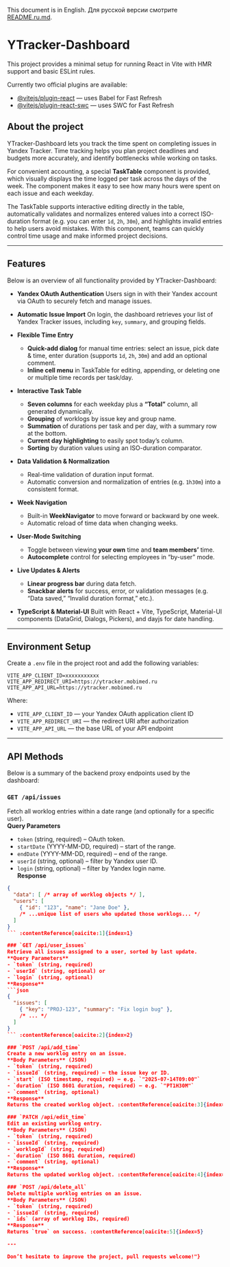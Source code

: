 <!-- english -->

This document is in English.
Для русской версии смотрите [README.ru.md](README.ru.md).

# YTracker-Dashboard

This project provides a minimal setup for running React in Vite with HMR support and basic ESLint rules.

Currently two official plugins are available:

* [@vitejs/plugin-react](https://github.com/vitejs/vite-plugin-react/blob/main/packages/plugin-react/README.md) — uses Babel for Fast Refresh
* [@vitejs/plugin-react-swc](https://github.com/vitejs/vite-plugin-react-swc) — uses SWC for Fast Refresh

## About the project

YTracker-Dashboard lets you track the time spent on completing issues in Yandex Tracker.
Time tracking helps you plan project deadlines and budgets more accurately, and identify bottlenecks while working on tasks.

For convenient accounting, a special **TaskTable** component is provided, which visually displays the time logged per task across the days of the week. The component makes it easy to see how many hours were spent on each issue and each weekday.

The TaskTable supports interactive editing directly in the table, automatically validates and normalizes entered values into a correct ISO-duration format (e.g. you can enter `1d`, `2h`, `30m`), and highlights invalid entries to help users avoid mistakes. With this component, teams can quickly control time usage and make informed project decisions.

---

## Features

Below is an overview of all functionality provided by YTracker-Dashboard:

* **Yandex OAuth Authentication**
  Users sign in with their Yandex account via OAuth to securely fetch and manage issues.

* **Automatic Issue Import**
  On login, the dashboard retrieves your list of Yandex Tracker issues, including `key`, `summary`, and grouping fields.

* **Flexible Time Entry**

  * **Quick-add dialog** for manual time entries: select an issue, pick date & time, enter duration (supports `1d`, `2h`, `30m`) and add an optional comment.
  * **Inline cell menu** in TaskTable for editing, appending, or deleting one or multiple time records per task/day.

* **Interactive Task Table**

  * **Seven columns** for each weekday plus a **“Total”** column, all generated dynamically.
  * **Grouping** of worklogs by issue key and group name.
  * **Summation** of durations per task and per day, with a summary row at the bottom.
  * **Current day highlighting** to easily spot today’s column.
  * **Sorting** by duration values using an ISO-duration comparator.

* **Data Validation & Normalization**

  * Real-time validation of duration input format.
  * Automatic conversion and normalization of entries (e.g. `1h30m`) into a consistent format.

* **Week Navigation**

  * Built-in **WeekNavigator** to move forward or backward by one week.
  * Automatic reload of time data when changing weeks.

* **User-Mode Switching**

  * Toggle between viewing **your own** time and **team members’** time.
  * **Autocomplete** control for selecting employees in “by-user” mode.

* **Live Updates & Alerts**

  * **Linear progress bar** during data fetch.
  * **Snackbar alerts** for success, error, or validation messages (e.g. “Data saved,” “Invalid duration format,” etc.).

* **TypeScript & Material-UI**
  Built with React + Vite, TypeScript, Material-UI components (DataGrid, Dialogs, Pickers), and dayjs for date handling.

---

## Environment Setup

Create a `.env` file in the project root and add the following variables:

```dotenv
VITE_APP_CLIENT_ID=xxxxxxxxxxx
VITE_APP_REDIRECT_URI=https://ytracker.mobimed.ru
VITE_APP_API_URL=https://ytracker.mobimed.ru
```

Where:

* `VITE_APP_CLIENT_ID` — your Yandex OAuth application client ID
* `VITE_APP_REDIRECT_URI` — the redirect URI after authorization
* `VITE_APP_API_URL` — the base URL of your API endpoint

---


## API Methods

Below is a summary of the backend proxy endpoints used by the dashboard:

### `GET /api/issues`
Fetch all worklog entries within a date range (and optionally for a specific user).  
**Query Parameters**  
- `token` (string, required) – OAuth token.  
- `startDate` (YYYY-MM-DD, required) – start of the range.  
- `endDate` (YYYY-MM-DD, required) – end of the range.  
- `userId` (string, optional) – filter by Yandex user ID.  
- `login` (string, optional) – filter by Yandex login name.  
**Response**  
```json
{
  "data": [ /* array of worklog objects */ ],
  "users": [
    { "id": "123", "name": "Jane Doe" },
    /* ...unique list of users who updated those worklogs... */
  ]
}
``` :contentReference[oaicite:1]{index=1}

### `GET /api/user_issues`
Retrieve all issues assigned to a user, sorted by last update.  
**Query Parameters**  
- `token` (string, required)  
- `userId` (string, optional) or  
- `login` (string, optional)  
**Response**  
```json
{
  "issues": [
    { "key": "PROJ-123", "summary": "Fix login bug" },
    /* ... */
  ]
}
``` :contentReference[oaicite:2]{index=2}

### `POST /api/add_time`
Create a new worklog entry on an issue.  
**Body Parameters** (JSON)  
- `token` (string, required)  
- `issueId` (string, required) – the issue key or ID.  
- `start` (ISO timestamp, required) – e.g. `"2025-07-14T09:00"`  
- `duration` (ISO 8601 duration, required) – e.g. `"PT1H30M"`  
- `comment` (string, optional)  
**Response**  
Returns the created worklog object. :contentReference[oaicite:3]{index=3}

### `PATCH /api/edit_time`
Edit an existing worklog entry.  
**Body Parameters** (JSON)  
- `token` (string, required)  
- `issueId` (string, required)  
- `worklogId` (string, required)  
- `duration` (ISO 8601 duration, required)  
- `comment` (string, optional)  
**Response**  
Returns the updated worklog object. :contentReference[oaicite:4]{index=4}

### `POST /api/delete_all`
Delete multiple worklog entries on an issue.  
**Body Parameters** (JSON)  
- `token` (string, required)  
- `issueId` (string, required)  
- `ids` (array of worklog IDs, required)  
**Response**  
Returns `true` on success. :contentReference[oaicite:5]{index=5}

---

Don’t hesitate to improve the project, pull requests welcome!"}